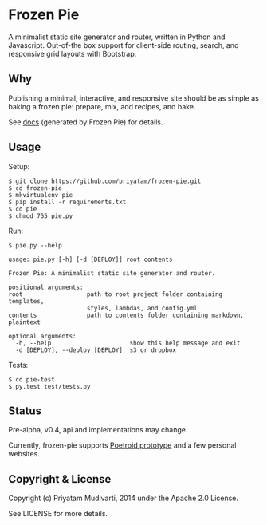# Frozen Pie

A minimalist static site generator and router, written in Python and Javascript. Out-of-the box support for client-side routing, search, and responsive grid layouts with Bootstrap.

## Why

Publishing a minimal, interactive, and responsive site should be as simple as baking a frozen pie: prepare, mix, add recipes, and bake.

See [docs](http://priyatam.github.io/frozen-pie/) (generated by Frozen Pie) for details.

## Usage

Setup:

    $ git clone https://github.com/priyatam/frozen-pie.git
    $ cd frozen-pie
    $ mkvirtualenv pie
    $ pip install -r requirements.txt
    $ cd pie
    $ chmod 755 pie.py

Run:

    $ pie.py --help

    usage: pie.py [-h] [-d [DEPLOY]] root contents

    Frozen Pie: A minimalist static site generator and router.

    positional arguments:
    root                  path to root project folder containing templates,
                          styles, lambdas, and config.yml
    contents              path to contents folder containing markdown, plaintext

    optional arguments:
      -h, --help                      show this help message and exit
      -d [DEPLOY], --deploy [DEPLOY]  s3 or dropbox

Tests:

    $ cd pie-test
    $ py.test test/tests.py


## Status

Pre-alpha, v0.4, api and implementations may change.

Currently, frozen-pie supports [Poetroid prototype](https://github.com/poetroid/prototype) and a few personal websites.

## Copyright & License

Copyright (c) Priyatam Mudivarti, 2014 under the Apache 2.0 License.

See LICENSE for more details.
